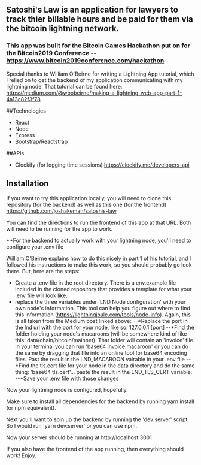 
## Satoshi's Law is an application for lawyers to track thier billable hours and be paid for them via the bitcoin lightning network.

### This app was built for the Bitcoin Games Hackathon put on for the Bitcoin2019 Conference -- https://www.bitcoin2019conference.com/hackathon

Special thanks to William O'Beirne for writing a Lightning App tutorial, which I relied on to get the backend of my application communicating with my lightning node. That tutorial can be found here: https://medium.com/@wbobeirne/making-a-lightning-web-app-part-1-4a13c82f3f78

##Technologies

* React
* Node
* Express
* Bootstrap/Reactstrap

##APIs

* Clockify (for logging time sessions) https://clockify.me/developers-api

## Installation

If you want to try this application locally, you will need to clone this repository (for the backend) as well as this one (for the frontend) https://github.com/joshakeman/satoshis-law

You can find the directions to run the frontend of this app at that URL. Both will need to be running for the app to work.

**For the backend to actually work with your lightning node, you'll need to configure your .env file

William O'Beirne explains how to do this nicely in part 1 of his tutorial, and I followed his instructions to make this work, so you should probably go look there. But, here are the steps:

* Create a .env file in the root directory. There is a env.example file included in the cloned repository that provides a template for what your .env file will look like.
* replace the three variables under 'LND Node configuration' with your own node's information. This tool can help you figure out where to find this information (https://lightningjoule.com/tools/node-info). Again, this is all taken from the Medium post linked above:
--*Replace the port in the lnd url with the port for your node, like so: 127.0.0.1:[port]
--*Find the folder holding your node's macaroons (will be somewhere kind of like this: data/chain/bitcoin/mainnet). That folder will contain an 'invoice' file. In your terminal you can run 'base64 invoice.macaroon' or you can do the same by dragging that file into an online tool for base64 encoding files. Past the result in the LND_MACAROON vairable in your .env file
--*Find the tls.cert file for your node in the data directory and do the same thing: 'base64 tls.cert'... paste the result in the LND_TLS_CERT variable.
--*Save your .env file with those changes

Now your lightning node is configured, hopefully.

Make sure to install all dependencies for the backend by running yarn install (or npm equivalent).

Next you'll want to spin up the backend by running the 'dev:server' script. So I would run 'yarn dev:server' or you can use npm.

Now your server should be running at http://localhost:3001

If you also have the frontend of the app running, then everything should work! Enjoy.
